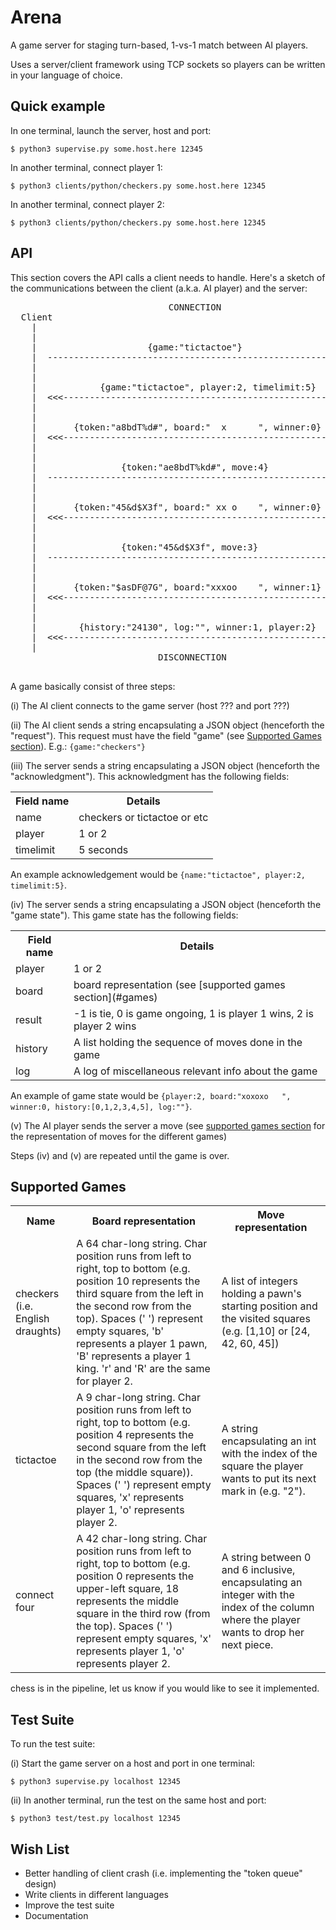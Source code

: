 # Arena

A game server for staging turn-based, 1-vs-1 match between AI players.

Uses a server/client framework using TCP sockets so players can be written in your language of choice.

## Quick example

In one terminal, launch the server, host and port:

`$ python3 supervise.py some.host.here 12345`

In another terminal, connect player 1:

`$ python3 clients/python/checkers.py some.host.here 12345`

In another terminal, connect player 2:

`$ python3 clients/python/checkers.py some.host.here 12345`

## API

This section covers the API calls a client needs to handle. Here's a sketch of the communications
between the client (a.k.a. AI player) and the server:

<pre>
                              CONNECTION
  Client                                                       Server
    |                                                             |
    |                                                             |
    |                     {game:"tictactoe"}                      |
    |  ------------------------------------------------------&gt;&gt;&gt;  |
    |                                                             |
    |                                                             |
    |            {game:"tictactoe", player:2, timelimit:5}        |
    |  &lt;&lt;&lt;------------------------------------------------------  |
    |                                                             |
    |                                                             |
    |       {token:"a8bdT%d#", board:"  x      ", winner:0}       |
    |  &lt;&lt;&lt;------------------------------------------------------  |
    |                                                             |
    |                                                             |
    |                {token:"ae8bdT%kd#", move:4}                 |
    |  ------------------------------------------------------&gt;&gt;&gt;  |
    |                                                             |
    |                                                             |
    |       {token:"45&d$X3f", board:" xx o    ", winner:0}       |
    |  &lt;&lt;&lt;------------------------------------------------------  |
    |                                                             |
    |                                                             |
    |                {token:"45&d$X3f", move:3}                   |
    |  ------------------------------------------------------&gt;&gt;&gt;  |
    |                                                             |
    |                                                             |
    |       {token:"$asDF@7G", board:"xxxoo    ", winner:1}       |
    |  &lt;&lt;&lt;------------------------------------------------------  |
    |                                                             |
    |                                                             |
    |        {history:"24130", log:"", winner:1, player:2}        |
    |  &lt;&lt;&lt;------------------------------------------------------  |
    |                                                             |
                            DISCONNECTION

</pre>

A game basically consist of three steps:

(i) The AI client connects to the game server (host ??? and port ???)

(ii) The AI client sends a string encapsulating a JSON object (henceforth the "request"). This request must have the field "game" (see [Supported Games section](#games)). E.g.: `{game:"checkers"}`

(iii) The server sends a string encapsulating a JSON object (henceforth the "acknowledgment"). This acknowledgment has the following fields:

<table>
  <tr>
    <th>Field name</th><th>Details</th>
  </tr>
  <tr>
    <td>name</td><td>checkers or tictactoe or etc</td>
  </tr>
  <tr>
    <td>player</td><td>1 or 2</td>
  </tr>
  <tr>
    <td>timelimit</td><td>5 seconds</td>
  </tr>
</table>

An example acknowledgement would be `{name:"tictactoe", player:2, timelimit:5}`.

(iv) The server sends a string encapsulating a JSON object (henceforth the "game state"). This game state has the following fields:
<table>
  <tr>
    <th>Field name</th><th>Details</th>
  </tr>
  <tr>
    <td>player</td><td>1 or 2</td>
  </tr>
  <tr>
    <td>board</td><td>board representation (see [supported games section](#games)</td>
  </tr>
  <tr>
    <td>result</td><td>-1 is tie, 0 is game ongoing, 1 is player 1 wins, 2 is player 2 wins</td>
  </tr>
  <tr>
    <td>history</td><td>A list holding the sequence of moves done in the game</td>
  </tr>
  <tr>
    <td>log</td><td>A log of miscellaneous relevant info about the game</td>
  </tr>
</table>

An example of game state would be `{player:2, board:"xoxoxo   ", winner:0, history:[0,1,2,3,4,5], log:""}`.

(v) The AI player sends the server a move (see [supported games section](#games) for the representation of moves for the different games)

Steps (iv) and (v) are repeated until the game is over.

## Supported Games <a id=games></a>

<table>
  <tr>
    <th>Name</th><th>Board representation</th><th>Move representation</th>
  </tr>
  <tr>
    <td>checkers (i.e. English draughts)</td>
    <td>A 64 char-long string. Char position runs from left to right, top to bottom (e.g. position 10 represents the third square from the left in the second row from the top). Spaces (' ') represent empty squares, 'b' represents a player 1 pawn, 'B' represents a player 1 king. 'r' and 'R' are the same for player 2.</td>
    <td>A list of integers holding a pawn's starting position and the visited squares (e.g. [1,10] or [24, 42, 60, 45])</td>
  </tr>
  <tr>
    <td>tictactoe</td>
    <td>A 9 char-long string. Char position runs from left to right, top to bottom (e.g. position 4 represents the second square from the left in the second row from the top (the middle square)). Spaces (' ') represent empty squares, 'x' represents player 1, 'o' represents player 2.</td>
    <td>A string encapsulating an int with the index of the square the player wants to put its next mark in (e.g. "2").</td>
  </tr>
  <tr>
    <td>connect four</td>
    <td>A 42 char-long string. Char position runs from left to right, top to bottom (e.g. position 0 represents the upper-left square, 18 represents the middle square in the third row (from the top). Spaces (' ') represent empty squares, 'x' represents player 1, 'o' represents player 2.</td>
    <td>A string between 0 and 6 inclusive, encapsulating an integer with the index of the column where the player wants to drop her next piece.</td>
  </tr>
</table>

chess is in the pipeline, let us know if you would like to see it implemented.

## Test Suite

To run the test suite:

(i) Start the game server on a host and port in one terminal:

`$ python3 supervise.py localhost 12345`

(ii) In another terminal, run the test on the same host and port:

`$ python3 test/test.py localhost 12345`

## Wish List
* Better handling of client crash (i.e. implementing the "token queue" design)
* Write clients in different languages
* Improve the test suite
* Documentation

